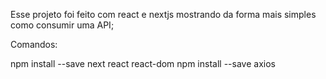 Esse projeto foi feito com react e nextjs mostrando da forma mais simples como consumir uma API;

Comandos:

npm install --save next react react-dom
npm install --save axios

